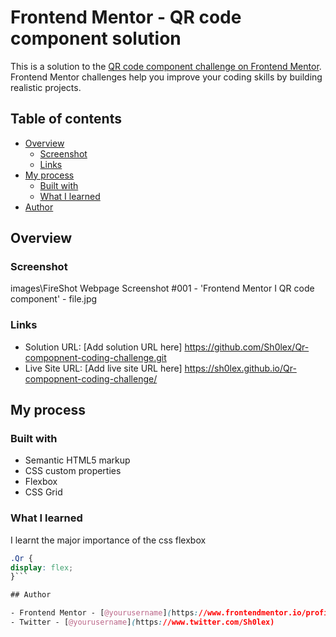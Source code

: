 # Frontend Mentor - QR code component solution

This is a solution to the [QR code component challenge on Frontend Mentor](https://www.frontendmentor.io/challenges/qr-code-component-iux_sIO_H). Frontend Mentor challenges help you improve your coding skills by building realistic projects. 

## Table of contents

- [Overview](#overview)
  - [Screenshot](#screenshot)
  - [Links](#links)
- [My process](#my-process)
  - [Built with](#built-with)
  - [What I learned](#what-i-learned)
- [Author](#author)

## Overview

### Screenshot

images\FireShot Webpage Screenshot #001 - 'Frontend Mentor I QR code component' - file.jpg
### Links

- Solution URL: [Add solution URL here] https://github.com/Sh0lex/Qr-compopnent-coding-challenge.git
- Live Site URL: [Add live site URL here] https://sh0lex.github.io/Qr-compopnent-coding-challenge/

## My process

### Built with

- Semantic HTML5 markup
- CSS custom properties
- Flexbox
- CSS Grid

### What I learned

I learnt the major importance of the css flexbox

```css
.Qr {
display: flex;
}```

## Author

- Frontend Mentor - [@yourusername](https://www.frontendmentor.io/profile/Sh0lex)
- Twitter - [@yourusername](https://www.twitter.com/Sh0lex)
